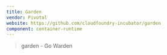 ```yaml
---
title: Garden
vendor: Pivotal
website: https://github.com/cloudfoundry-incubator/garden
component: container-runtime
---
```

> garden - Go Warden
